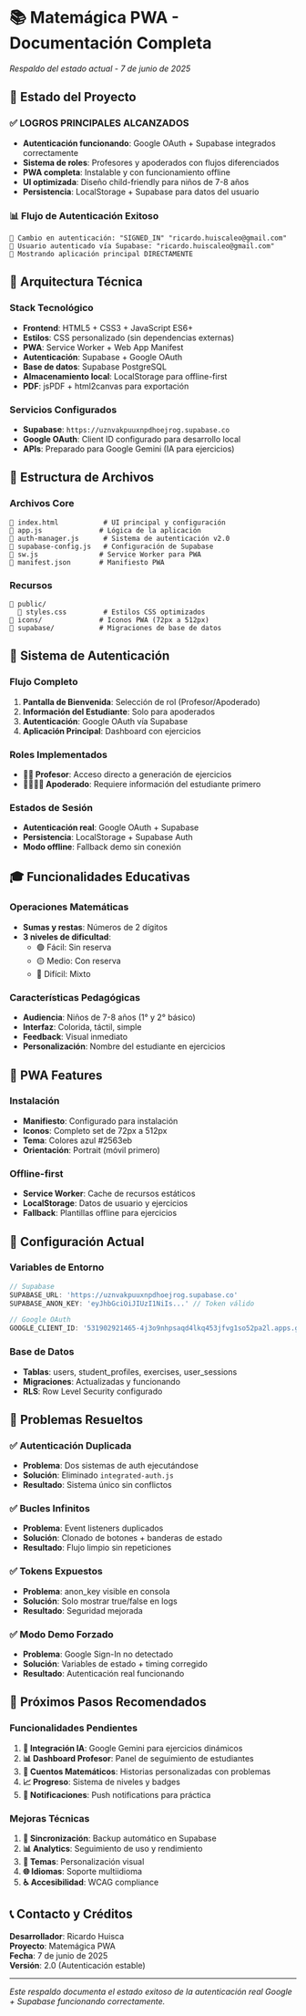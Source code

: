 # 📚 Matemágica PWA - Documentación Completa
*Respaldo del estado actual - 7 de junio de 2025*

## 🎯 Estado del Proyecto

### ✅ **LOGROS PRINCIPALES ALCANZADOS**
- **Autenticación funcionando**: Google OAuth + Supabase integrados correctamente
- **Sistema de roles**: Profesores y apoderados con flujos diferenciados
- **PWA completa**: Instalable y con funcionamiento offline
- **UI optimizada**: Diseño child-friendly para niños de 7-8 años
- **Persistencia**: LocalStorage + Supabase para datos del usuario

### 📊 **Flujo de Autenticación Exitoso**
```
🔄 Cambio en autenticación: "SIGNED_IN" "ricardo.huiscaleo@gmail.com"
🔐 Usuario autenticado vía Supabase: "ricardo.huiscaleo@gmail.com"
🎯 Mostrando aplicación principal DIRECTAMENTE
```

## 🚀 Arquitectura Técnica

### **Stack Tecnológico**
- **Frontend**: HTML5 + CSS3 + JavaScript ES6+
- **Estilos**: CSS personalizado (sin dependencias externas)
- **PWA**: Service Worker + Web App Manifest
- **Autenticación**: Supabase + Google OAuth
- **Base de datos**: Supabase PostgreSQL
- **Almacenamiento local**: LocalStorage para offline-first
- **PDF**: jsPDF + html2canvas para exportación

### **Servicios Configurados**
- **Supabase**: `https://uznvakpuuxnpdhoejrog.supabase.co`
- **Google OAuth**: Client ID configurado para desarrollo local
- **APIs**: Preparado para Google Gemini (IA para ejercicios)

## 📁 Estructura de Archivos

### **Archivos Core**
```
📄 index.html           # UI principal y configuración
📄 app.js              # Lógica de la aplicación
📄 auth-manager.js      # Sistema de autenticación v2.0
📄 supabase-config.js   # Configuración de Supabase
📄 sw.js               # Service Worker para PWA
📄 manifest.json       # Manifiesto PWA
```

### **Recursos**
```
📁 public/
  📄 styles.css         # Estilos CSS optimizados
📁 icons/              # Iconos PWA (72px a 512px)
📁 supabase/           # Migraciones de base de datos
```

## 🔐 Sistema de Autenticación

### **Flujo Completo**
1. **Pantalla de Bienvenida**: Selección de rol (Profesor/Apoderado)
2. **Información del Estudiante**: Solo para apoderados
3. **Autenticación**: Google OAuth vía Supabase
4. **Aplicación Principal**: Dashboard con ejercicios

### **Roles Implementados**
- **👩‍🏫 Profesor**: Acceso directo a generación de ejercicios
- **👨‍👩‍👧‍👦 Apoderado**: Requiere información del estudiante primero

### **Estados de Sesión**
- **Autenticación real**: Google OAuth + Supabase
- **Persistencia**: LocalStorage + Supabase Auth
- **Modo offline**: Fallback demo sin conexión

## 🎓 Funcionalidades Educativas

### **Operaciones Matemáticas**
- **Sumas y restas**: Números de 2 dígitos
- **3 niveles de dificultad**:
  - 🟢 Fácil: Sin reserva
  - 🟡 Medio: Con reserva  
  - 🔴 Difícil: Mixto

### **Características Pedagógicas**
- **Audiencia**: Niños de 7-8 años (1° y 2° básico)
- **Interfaz**: Colorida, táctil, simple
- **Feedback**: Visual inmediato
- **Personalización**: Nombre del estudiante en ejercicios

## 📱 PWA Features

### **Instalación**
- **Manifiesto**: Configurado para instalación
- **Iconos**: Completo set de 72px a 512px
- **Tema**: Colores azul #2563eb
- **Orientación**: Portrait (móvil primero)

### **Offline-first**
- **Service Worker**: Cache de recursos estáticos
- **LocalStorage**: Datos de usuario y ejercicios
- **Fallback**: Plantillas offline para ejercicios

## 🔧 Configuración Actual

### **Variables de Entorno**
```javascript
// Supabase
SUPABASE_URL: 'https://uznvakpuuxnpdhoejrog.supabase.co'
SUPABASE_ANON_KEY: 'eyJhbGciOiJIUzI1NiIs...' // Token válido

// Google OAuth
GOOGLE_CLIENT_ID: '531902921465-4j3o9nhpsaqd4lkq453jfvg1so52pa2l.apps.googleusercontent.com'
```

### **Base de Datos**
- **Tablas**: users, student_profiles, exercises, user_sessions
- **Migraciones**: Actualizadas y funcionando
- **RLS**: Row Level Security configurado

## 🚨 Problemas Resueltos

### ✅ **Autenticación Duplicada** 
- **Problema**: Dos sistemas de auth ejecutándose
- **Solución**: Eliminado `integrated-auth.js`
- **Resultado**: Sistema único sin conflictos

### ✅ **Bucles Infinitos**
- **Problema**: Event listeners duplicados
- **Solución**: Clonado de botones + banderas de estado
- **Resultado**: Flujo limpio sin repeticiones

### ✅ **Tokens Expuestos**
- **Problema**: anon_key visible en consola
- **Solución**: Solo mostrar true/false en logs
- **Resultado**: Seguridad mejorada

### ✅ **Modo Demo Forzado**
- **Problema**: Google Sign-In no detectado
- **Solución**: Variables de estado + timing corregido
- **Resultado**: Autenticación real funcionando

## 🎯 Próximos Pasos Recomendados

### **Funcionalidades Pendientes**
1. **🤖 Integración IA**: Google Gemini para ejercicios dinámicos
2. **📊 Dashboard Profesor**: Panel de seguimiento de estudiantes
3. **📖 Cuentos Matemáticos**: Historias personalizadas con problemas
4. **📈 Progreso**: Sistema de niveles y badges
5. **🔔 Notificaciones**: Push notifications para práctica

### **Mejoras Técnicas**
1. **🔄 Sincronización**: Backup automático en Supabase
2. **📊 Analytics**: Seguimiento de uso y rendimiento
3. **🎨 Temas**: Personalización visual
4. **🌐 Idiomas**: Soporte multiidioma
5. **♿ Accesibilidad**: WCAG compliance

## 📞 Contacto y Créditos

**Desarrollador**: Ricardo Huisca  
**Proyecto**: Matemágica PWA  
**Fecha**: 7 de junio de 2025  
**Versión**: 2.0 (Autenticación estable)  

---

*Este respaldo documenta el estado exitoso de la autenticación real Google + Supabase funcionando correctamente.*